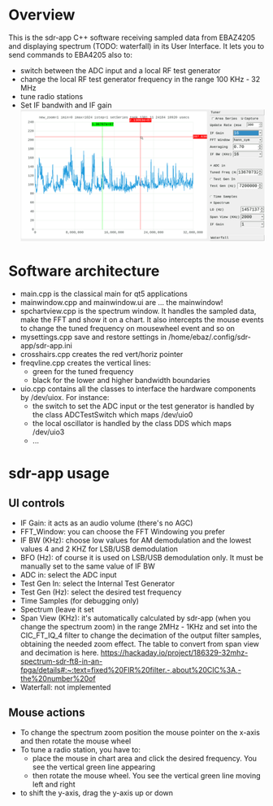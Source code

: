 # Overview

This is the sdr-app C++ software receiving sampled data from EBAZ4205 and displaying spectrum (TODO: waterfall) in its User Interface.
It lets you to send commands to EBA4205 also to:
  * switch between the ADC input and a local RF test generator  
  * change the local RF test generator frequency in the range 100 KHz - 32 MHz
  * tune radio stations 
  * Set IF bandwith and IF gain  
  ![](../../docs/spectrum-0-32M-radio13670K.png)

# Software architecture
* main.cpp is the classical main for qt5 applications
* mainwindow.cpp and mainwindow.ui are ... the mainwindow!
* spchartview.cpp is the spectrum window. It handles the sampled data, make the FFT and show it on a chart. It also intercepts the mouse events to change the tuned frequency on mousewheel event and so on
* mysettings.cpp save and restore settings in /home/ebaz/.config/sdr-app/sdr-app.ini
* crosshairs.cpp creates the red vert/horiz pointer
* freqvline.cpp creates the vertical lines:
  * green for the tuned frequency
  * black for the lower and higher bandwidth boundaries
* uio.cpp contains all the classes to interface the hardware components by /dev/uiox. For instance:
  * the switch to set the ADC input or the test generator is handled by the class ADCTestSwitch which maps /dev/uio0
  * the local oscillator is handled by the class DDS which maps /dev/uio3
  * ...

# sdr-app usage

## UI controls

* IF Gain: it acts as an audio volume (there's no AGC)
* FFT_Window: you can choose the FFT Windowing you prefer
* IF BW (KHz): choose low values for AM demodulation and the lowest values 4 and 2 KHZ for LSB/USB demodulation
* BFO (Hz): of course it is used on LSB/USB demodulation only. It must be manually set to the same value of IF BW
* ADC in: select the ADC input
* Test Gen In: select the Internal Test Generator  
* Test Gen (Hz): select the desired test frequency
* Time Samples (for debugging only)
* Spectrum (leave it set  
* Span View (KHz): it's automatically calculated by sdr-app (when you change the spectrum zoom) in the range 2MHz - 1KHz and set into the CIC_FT_IQ_4 filter to change the decimation of the output filter samples, obtaining the needed zoom effect. The table to convert from span view and decimation is here. https://hackaday.io/project/186329-32mhz-spectrum-sdr-ft8-in-an-fpga/details#:~:text=fixed%20FIR%20filter.-,about%20CIC%3A,-the%20number%20of
* Waterfall: not implemented

## Mouse actions

* To change the spectrum zoom position the mouse pointer on the x-axis and then rotate the mouse wheel
* To tune a radio station, you have to:
  * place the mouse in chart area and click the desired frequency. You see the vertical green line appearing
  * then rotate the mouse wheel. You see the vertical green line moving left and right
* to shift the y-axis, drag the y-axis up or down
